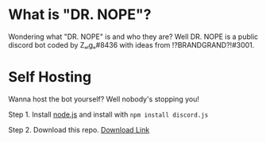 # What is "DR. NOPE"?
Wondering what "DR. NOPE" is and who they are?
Well DR. NOPE is a public discord bot coded by Zₐₗgₒ#8436 with ideas from !?BRANDGRAND?!#3001.
# Self Hosting
Wanna host the bot yourself? Well nobody's stopping you!

Step 1. Install <a href="https://nodejs.org/en/download/">node.js</a> and install with `npm install discord.js`

Step 2. Download this repo. <a href="https://github.com/house-of-balance/DR.-NOPE/archive/master.zip">Download Link</a> 

